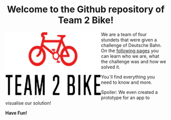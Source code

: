<h1 align="center">Welcome to the Github repository of Team 2 Bike!</h1>

<a href="https://www.google.com/">
         <img align="left" src="https://github.com/gxc-challenge-winter21/gxc-team-2/blob/main/images/logo2.png"
         width=300" height="200">
</a>

We are a team of four stundets that were given a challenge of Deutsche Bahn. On the [following pages](https://github.com/gxc-challenge-winter21/gxc-team-2/wiki) you can learn who we are, what the challenge was and how we solved it.

You´ll find everything you need to know and more.

Spoiler: We even created a prototype for an app to visualise our solution!

**Have Fun!**
